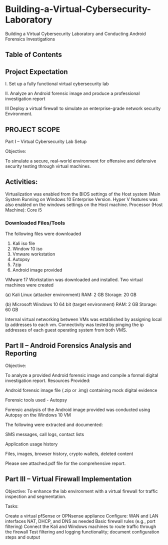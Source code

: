 # Building-a-Virtual-Cybersecurity-Laboratory
Building a Virtual Cybersecurity Laboratory and Conducting Android Forensics Investigations

## Table of Contents

## Project Expectation
I. Set up a fully functional virtual cybersecurity lab

II. Analyze an Android forensic image and produce a professional investigation report

III Deploy a virtual firewall to simulate an enterprise-grade network security Environment.

## PROJECT SCOPE
Part I – Virtual Cybersecurity Lab Setup

Objective:

To simulate a secure, real-world environment for offensive and defensive security testing through virtual machines.

## Activities:

Virtualization was enabled from the BIOS settings of the Host system (Main System Running on Windows 10 Enterprise Version. Hyper V features was also enabled on the windows settings on the Host machine.
Processor (Host Machine): Core i5

### Downloaded Files/Tools
The following files were downloaded 
1. Kali iso file 
2. Window 10 iso 
3. Vmware workstation 
4. Autopsy 
5. 7zip
6. Android image provided 

VMware 17 Workstation was downloaded and installed.
Two virtual machines were created

(a) Kali Linux (attacker environment)
RAM: 2 GB
Storage: 20 GB

(b) Microsoft Windows 10 64 bit  (target environment)
RAM: 2 GB
Storage: 60 GB

Internal virtual networking between VMs was established by assigning local Ip addresses to each vm.
Connectivity was tested by pinging the ip addresses of each guest operating system from both VMS.

## Part II – Android Forensics Analysis and Reporting

Objective:

To analyze a provided Android forensic image and compile a formal digital investigation report.
Resources Provided:

Android forensic image file (.zip or .img) containing mock digital evidence

Forensic tools used -  Autopsy

Forensic analysis of the Android image provided was conducted using Autopsy on the Windows 10 VM

The following were extracted and documented:

SMS messages, call logs, contact lists

Application usage history

Files, images, browser history, crypto wallets, deleted content

Please see attached.pdf file for the comprehensive report.

## Part III – Virtual Firewall Implementation

Objective:
To enhance the lab environment with a virtual firewall for traffic inspection and segmentation.

Tasks:

Create a virtual pfSense or OPNsense appliance Configure:
WAN and LAN interfaces
NAT, DHCP, and DNS as needed
Basic firewall rules (e.g., port filtering)
Connect the Kali and Windows machines to route traffic through the firewall
Test filtering and logging functionality; document configuration steps and output
